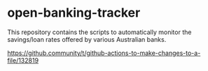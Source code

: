 # open-banking-tracker

This repository contains the scripts to automatically monitor the savings/loan rates offered by various Australian banks.

https://github.community/t/github-actions-to-make-changes-to-a-file/132819

